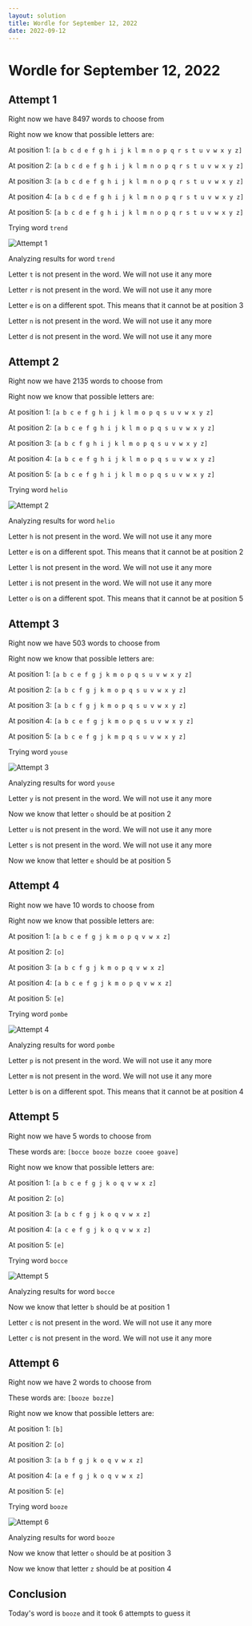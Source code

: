 ```yaml
---
layout: solution
title: Wordle for September 12, 2022
date: 2022-09-12
---
```

# Wordle for September 12, 2022

## Attempt 1

Right now we have 8497 words to choose from

Right now we know that possible letters are:

At position 1: `[a b c d e f g h i j k l m n o p q r s t u v w x y z]`

At position 2: `[a b c d e f g h i j k l m n o p q r s t u v w x y z]`

At position 3: `[a b c d e f g h i j k l m n o p q r s t u v w x y z]`

At position 4: `[a b c d e f g h i j k l m n o p q r s t u v w x y z]`

At position 5: `[a b c d e f g h i j k l m n o p q r s t u v w x y z]`

Trying word `trend`

![Attempt 1](2022-09-12/attempt-1.png)

Analyzing results for word `trend`

Letter `t` is not present in the word. We will not use it any more

Letter `r` is not present in the word. We will not use it any more

Letter `e` is on a different spot. This means that it cannot be at position 3

Letter `n` is not present in the word. We will not use it any more

Letter `d` is not present in the word. We will not use it any more



## Attempt 2

Right now we have 2135 words to choose from

Right now we know that possible letters are:

At position 1: `[a b c e f g h i j k l m o p q s u v w x y z]`

At position 2: `[a b c e f g h i j k l m o p q s u v w x y z]`

At position 3: `[a b c f g h i j k l m o p q s u v w x y z]`

At position 4: `[a b c e f g h i j k l m o p q s u v w x y z]`

At position 5: `[a b c e f g h i j k l m o p q s u v w x y z]`

Trying word `helio`

![Attempt 2](2022-09-12/attempt-2.png)

Analyzing results for word `helio`

Letter `h` is not present in the word. We will not use it any more

Letter `e` is on a different spot. This means that it cannot be at position 2

Letter `l` is not present in the word. We will not use it any more

Letter `i` is not present in the word. We will not use it any more

Letter `o` is on a different spot. This means that it cannot be at position 5



## Attempt 3

Right now we have 503 words to choose from

Right now we know that possible letters are:

At position 1: `[a b c e f g j k m o p q s u v w x y z]`

At position 2: `[a b c f g j k m o p q s u v w x y z]`

At position 3: `[a b c f g j k m o p q s u v w x y z]`

At position 4: `[a b c e f g j k m o p q s u v w x y z]`

At position 5: `[a b c e f g j k m p q s u v w x y z]`

Trying word `youse`

![Attempt 3](2022-09-12/attempt-3.png)

Analyzing results for word `youse`

Letter `y` is not present in the word. We will not use it any more

Now we know that letter `o` should be at position 2

Letter `u` is not present in the word. We will not use it any more

Letter `s` is not present in the word. We will not use it any more

Now we know that letter `e` should be at position 5



## Attempt 4

Right now we have 10 words to choose from

Right now we know that possible letters are:

At position 1: `[a b c e f g j k m o p q v w x z]`

At position 2: `[o]`

At position 3: `[a b c f g j k m o p q v w x z]`

At position 4: `[a b c e f g j k m o p q v w x z]`

At position 5: `[e]`

Trying word `pombe`

![Attempt 4](2022-09-12/attempt-4.png)

Analyzing results for word `pombe`

Letter `p` is not present in the word. We will not use it any more

Letter `m` is not present in the word. We will not use it any more

Letter `b` is on a different spot. This means that it cannot be at position 4



## Attempt 5

Right now we have 5 words to choose from

These words are: `[bocce booze bozze cooee goave]`

Right now we know that possible letters are:

At position 1: `[a b c e f g j k o q v w x z]`

At position 2: `[o]`

At position 3: `[a b c f g j k o q v w x z]`

At position 4: `[a c e f g j k o q v w x z]`

At position 5: `[e]`

Trying word `bocce`

![Attempt 5](2022-09-12/attempt-5.png)

Analyzing results for word `bocce`

Now we know that letter `b` should be at position 1

Letter `c` is not present in the word. We will not use it any more

Letter `c` is not present in the word. We will not use it any more



## Attempt 6

Right now we have 2 words to choose from

These words are: `[booze bozze]`

Right now we know that possible letters are:

At position 1: `[b]`

At position 2: `[o]`

At position 3: `[a b f g j k o q v w x z]`

At position 4: `[a e f g j k o q v w x z]`

At position 5: `[e]`

Trying word `booze`

![Attempt 6](2022-09-12/attempt-6.png)

Analyzing results for word `booze`

Now we know that letter `o` should be at position 3

Now we know that letter `z` should be at position 4

## Conclusion

Today's word is `booze` and it took 6 attempts to guess it

